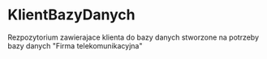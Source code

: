 # KlientBazyDanych
Rezpozytorium zawierajace klienta do bazy danych stworzone na potrzeby bazy danych "Firma telekomunikacyjna"
